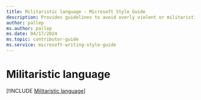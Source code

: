 ```yaml
---
title: Militaristic language - Microsoft Style Guide
description: Provides guidelines to avoid overly violent or militaristic language in everyday communications.
author: pallep
ms.author: pallep
ms.date: 04/17/2024
ms.topic: contributor-guide
ms.service: microsoft-writing-style-guide
---
```


# Militaristic language

[!INCLUDE [Militaristic language](~/../includes/militaristic-language.md)]
